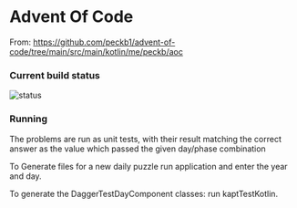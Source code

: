 # Advent Of Code

From: https://github.com/peckb1/advent-of-code/tree/main/src/main/kotlin/me/peckb/aoc

### Current build status 

![status](https://github.com/jackploeg/advent-of-code/actions/workflows/build.yml/badge.svg)

### Running

The problems are run as unit tests, with their result matching the correct answer
as the value which passed the given day/phase combination

To Generate files for a new daily puzzle run application and enter the year and day.

To generate the DaggerTestDayComponent classes: run kaptTestKotlin.

